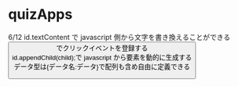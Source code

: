 # quizApps

6/12 id.textContent で javascript 側から文字を書き換えることができる\
<button onclick="func()">でクリックイベントを登録する\
id.appendChild(child);で javascript から要素を動的に生成する\
データ型は{データ名:データ}で配列も含め自由に定義できる
